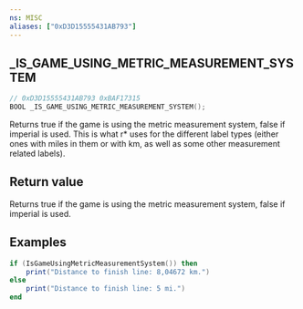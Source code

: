 ```yaml
---
ns: MISC
aliases: ["0xD3D15555431AB793"]
---
```

## _IS_GAME_USING_METRIC_MEASUREMENT_SYSTEM

```c
// 0xD3D15555431AB793 0xBAF17315
BOOL _IS_GAME_USING_METRIC_MEASUREMENT_SYSTEM();
```

Returns true if the game is using the metric measurement system, false if imperial is used.
This is what r* uses for the different label types (either ones with miles in them or with km, as well as some other measurement related labels).

## Return value
Returns true if the game is using the metric measurement system, false if imperial is used.

## Examples
```lua
if (IsGameUsingMetricMeasurementSystem()) then
    print("Distance to finish line: 8,04672 km.")
else
    print("Distance to finish line: 5 mi.")
end
```
